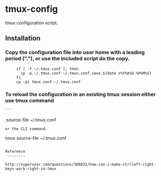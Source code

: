 # tmux-config

tmux configuration script.

## Installation

### Copy the configuration file into user home with a leading period ("."), or use the included script do the copy.
```
     if [ -f ~/.tmux.conf ]; then
       cp -p ~/.tmux.conf ~/.tmux.conf.save.$(date +%Y%m%d-%H%M%S)
     fi
     cp -pi tmux.conf ~/.tmux.conf
```
### To reload the configuration in an existing tmux session either use tmux command
    ```
:source-file ~/.tmux.conf
```
or the CLI command.
```
tmux source-file ~/.tmux.conf
```

Reference
---------

http://superuser.com/questions/360832/how-can-i-make-ctrlleft-right-keys-work-right-in-tmux
 
